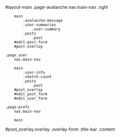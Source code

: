 #layout-main
    .page-avalanche
        nav.main-nav
            .right

        main
            .avalanche-message
            .user-summaries
                .user-summary
            .posts
                .post
        #edit-post-form
        #post-overlay

    .page_user
        nav.main-nav

        main
            .user-info
            .sketch-count
            .posts
                .post
        #post_overlay
        #edit_post_form
        #edit_user_form

    .page-prefs
        nav.main-nav

        main



#post_overlay.overlay
    .overlay-form
        .title-bar
        .content
